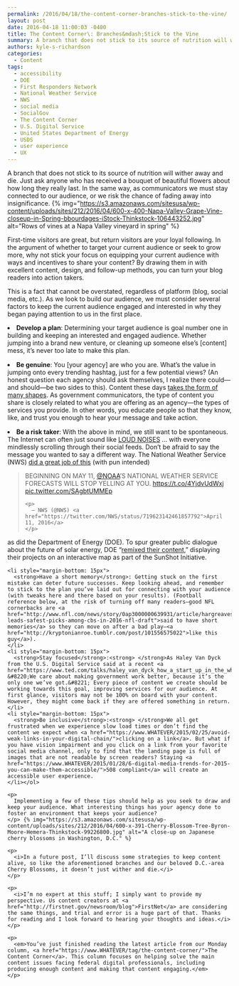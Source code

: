 ```yaml
---
permalink: /2016/04/18/the-content-corner-branches-stick-to-the-vine/
layout: post
date: 2016-04-18 11:00:03 -0400
title: The Content Corner\: Branches&mdash;Stick to the Vine
summary: A branch that does not stick to its source of nutrition will wither away and die. Just ask anyone who has received a bouquet of beautiful flowers about how long they really last. In the same way, as communicators we must stay connected to our audience, or we risk the chance of fading away into
authors: kyle-s-richardson
categories:
  - Content
tags:
  - accessibility
  - DOE
  - First Responders Network
  - National Weather Service
  - NWS
  - social media
  - SocialGov
  - The Content Corner
  - U.S. Digital Service
  - United States Department of Energy
  - USDS
  - user experience
  - UX
---
```


A branch that does not stick to its source of nutrition will wither away and die. Just ask anyone who has received a bouquet of beautiful flowers about how long they really last. In the same way, as communicators we must stay connected to our audience, or we risk the chance of fading away into insignificance. {% img="https://s3.amazonaws.com/sitesusa/wp-content/uploads/sites/212/2016/04/600-x-400-Napa-Valley-Grape-Vine-closeup-in-Spring-bbourdages-iStock-Thinkstock-106443252.jpg" alt="Rows of vines at a Napa Valley vineyard in spring" %} 

First-time visitors are great, but return visitors are your loyal following. In the argument of whether to target your current audience or seek to grow more, why not stick your focus on equipping your current audience with ways and incentives to share your content? By drawing them in with excellent content, design, and follow-up methods, you can turn your blog readers into action takers.

This is a fact that cannot be overstated, regardless of platform (blog, social media, etc.). As we look to build our audience, we must consider several factors to keep the current audience engaged and interested in why they began paying attention to us in the first place.

<li style="margin-bottom: 15px">
  <strong>Develop a plan</strong>: Determining your target audience is goal number one in building and keeping an interested and engaged audience. Whether jumping into a brand new venture, or cleaning up someone else’s [content] mess, it’s never too late to make this plan.
</li>
<li style="margin-bottom: 15px">
  <strong>Be genuine</strong>: You [your agency] are who you are. What’s the value in jumping onto every trending hashtag, just for a few potential views? (An honest question each agency should ask themselves, I realize there could—and should—be two sides to this). Content these days <a href="http://www.copyblogger.com/content-marketing-glossary/#content-marketing">takes the form of many shapes</a>. As government communicators, the type of content you share is closely related to what you are offering as an agency—the types of services you provide. In other words, you educate people so that they know, like, and trust you enough to hear your message and take action.
</li>
<li style="margin-bottom: 15px">
  <strong>Be a risk taker</strong>: With the above in mind, we still want to be spontaneous. The Internet can often just sound like <a href="http://giphy.com/gifs/anchorman-loud-whqlS9qH34xwc">LOUD NOISES</a> … with everyone mindlessly scrolling through their social feeds. Don’t be afraid to say the message you wanted to say a different way. The National Weather Service (NWS) <a href="https://twitter.com/nws/status/719623142461857792">did a great job of this</a> (with pun intended)<br /> <blockquote class="twitter-tweet">
    <p dir="ltr" lang="en">
      BEGINNING ON MAY 11, <a href="https://twitter.com/NOAA">@NOAA</a>’S NATIONAL WEATHER SERVICE FORECASTS WILL STOP YELLING AT YOU. <a href="https://t.co/4YjdvUdWxj">https://t.co/4YjdvUdWxj</a> <a href="https://t.co/SAgbtUMMEp">pic.twitter.com/SAgbtUMMEp</a>
    </p>
    
    <p>
      — NWS (@NWS) <a href="https://twitter.com/NWS/status/719623142461857792">April 11, 2016</a>
    </p>
  </blockquote>
  
  <p>
    as did the Department of Energy (DOE). To spur greater public dialogue about the future of solar energy, DOE “<a href="https://www.WHATEVER/2016/04/06/remixing-content-shining-sunlight-on-the-sunshot-initiatives-solar-energy-rd-project-map/">remixed their content</a>,” displaying their projects on an interactive map as part of the SunShot Initiative.</li> 
    
    <li style="margin-bottom: 15px">
      <strong>Have a short memory</strong>: Getting stuck on the first mistake can deter future successes. Keep looking ahead, and remember to stick to the plan you’ve laid out for connecting with your audience (with tweaks here and there based on your results). (Football reference below, at the risk of turning off many readers—good NFL cornerbacks are <a href="http://www.nfl.com/news/story/0ap3000000639931/article/hargreaves-leads-safest-picks-among-cbs-in-2016-nfl-draft">said to have short memories</a> so they can move on after a bad play—<a href="http://kryptonianroe.tumblr.com/post/101556575022">like this guy</a>).
    </li>
    <li style="margin-bottom: 15px">
      <strong>Stay focused</strong>:<strong> </strong>As Haley Van Dyck from the U.S. Digital Service said at a recent <a href="https://www.ted.com/talks/haley_van_dyck_how_a_start_up_in_the_white_house_is_changing_business_as_usual">TEDTalk</a>: &#8220;We care about making government work better, because it’s the only one we’ve got.&#8221; Every piece of content we create should be working towards this goal, improving services for our audience. At first glance, visitors may not be 100% on board with your content. However, they might come back if they are offered something in return.
    </li>
    <li style="margin-bottom: 15px">
      <strong>Be inclusive</strong>:<strong> </strong>We all get frustrated when we experience slow load times or don’t find the content we expect when <a href="https://www.WHATEVER/2015/02/25/avoid-weak-links-in-your-digital-chain/">clicking on a link</a>. But what if you have vision impairment and you click on a link from your favorite social media channel, only to find that the landing page is full of images that are not readable by screen readers? Staying <a href="https://www.WHATEVER/2015/01/28/6-digital-media-trends-for-2015-you-can-make-them-accessible/">508 compliant</a> will create an accessible user experience.
    </li></ol> 
    
    <p>
      Implementing a few of these tips should help as you seek to draw and keep your audience. What interesting things has your agency done to foster an environment that keeps your audience?
    </p> {% img="https://s3.amazonaws.com/sitesusa/wp-content/uploads/sites/212/2016/04/600-x-391-Cherry-Blossom-Tree-Byron-Moore-Hemera-Thinkstock-99226800.jpg" alt="A close-up on Japanese cherry blossoms in Washington, D.C." %} 
    
    <p>
      <i>In a future post, I’ll discuss some strategies to keep content alive, so like the aforementioned branches and our beloved D.C.-area Cherry Blossoms, it doesn’t just wither and die.</i>
    </p>
    
    <p>
      <i>I’m no expert at this stuff; I simply want to provide my perspective. Us content creators at <a href="http://firstnet.gov/newsroom/blog">FirstNet</a> are considering the same things, and trial and error is a huge part of that. Thanks for reading and I look forward to hearing your thoughts and ideas.</i>
    </p>
    
    <p>
      <em>You’ve just finished reading the latest article from our Monday column, <a href="https://www.WHATEVER/tag/the-content-corner/">The Content Corner</a>. This column focuses on helping solve the main content issues facing federal digital professionals, including producing enough content and making that content engaging.</em>
    </p>